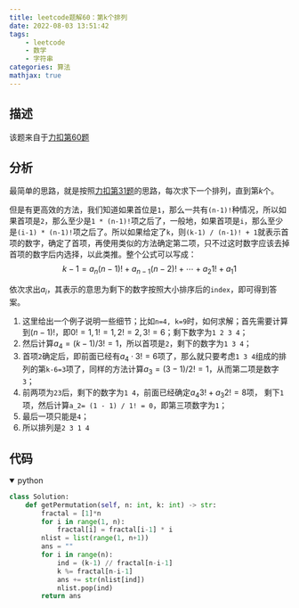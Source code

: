 ```yaml
---
title: leetcode题解60：第k个排列
date: 2022-08-03 13:51:42
tags:
    - leetcode
    - 数学
    - 字符串
categories: 算法
mathjax: true
---
```


## 描述

该题来自于[力扣第60题](https://leetcode-cn.com/problems/permutation-sequence/)

<!--more-->

## 分析

最简单的思路，就是按照[力扣第31题](https://caoqinping.com/2022/05/08/leetcode题解31/)的思路，每次求下一个排列，直到第$k$个。

但是有更高效的方法，我们知道如果首位是`1`，那么一共有`(n-1)!`种情况，所以如果首项是`2`，那么至少是`1 * (n-1)!`项之后了，一般地，如果首项是`i`，那么至少是`(i-1) * (n-1)!`项之后了。所以如果给定了`k`，则`(k-1) / (n-1)! + 1`就表示首项的数字，确定了首项，再使用类似的方法确定第二项，只不过这时数字应该去掉首项的数字后内选择，以此类推。整个公式可以写成：
$$
    k - 1 = a_n (n-1)! + a_{n-1} (n-2)! + \cdots + a_2 1! + a_1 1
$$

依次求出$a_i$，其表示的意思为剩下的数字按照大小排序后的`index`，即可得到答案。

1. 这里给出一个例子说明一些细节；比如`n=4, k=9`时，如何求解；首先需要计算到$(n-1)!$，即$0!=1, 1!=1, 2!=2, 3!=6$；剩下数字为`1 2 3 4`；
2. 然后计算$a_4=(k-1) / 3! = 1$，所以首项是`2`，剩下的数字为`1 3 4`；
3. 首项`2`确定后，即前面已经有$a_4 \cdot 3!=6$项了，那么就只要考虑`1 3 4`组成的排列的第`k-6=3`项了，同样的方法计算$a_3 = (3 - 1) / 2! = 1$，从而第二项是数字`3`；
4. 前两项为`23`后，剩下的数字为`1 4`，前面已经确定$a_4 3! + a_3 2! = 8$项， 剩下`1`项，然后计算`a_2= (1 - 1) / 1! = 0`，即第三项数字为`1`；
5. 最后一项只能是`4`；
6. 所以排列是`2 3 1 4`

## 代码

<details open>
<summary>python</summary>

```python
class Solution:
    def getPermutation(self, n: int, k: int) -> str:
        fractal = [1]*n
        for i in range(1, n):
            fractal[i] = fractal[i-1] * i
        nlist = list(range(1, n+1))
        ans = ""
        for i in range(n):
            ind = (k-1) // fractal[n-i-1]
            k %= fractal[n-i-1]
            ans += str(nlist[ind])
            nlist.pop(ind)
        return ans
```
